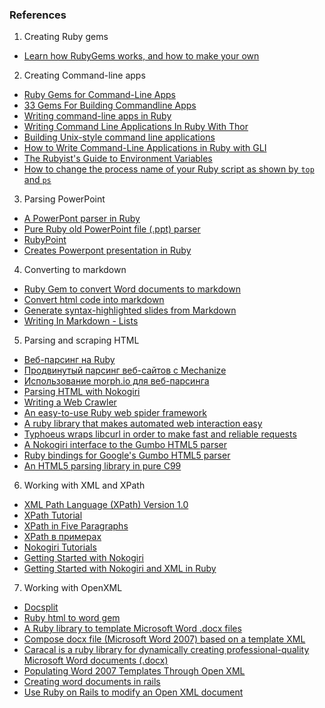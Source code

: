 ### References

1. Creating Ruby gems
  * [Learn how RubyGems works, and how to make your own](http://guides.rubygems.org/)
2. Creating Command-line apps
  * [Ruby Gems for Command-Line Apps](http://www.awesomecommandlineapps.com/gems.html)
  * [33 Gems For Building Commandline Apps](http://blog.excelwithcode.com/build-commandline-apps.html)
  * [Writing command-line apps in Ruby](http://blog.honeybadger.io/writing-command-line-apps-in-ruby/)
  * [Writing Command Line Applications In Ruby With Thor](https://medium.com/@jatescher/writing-command-line-applications-in-ruby-with-thor-8df6bfcb4eb9#.lppl4asst)
  * [Building Unix-style command line applications](https://www.practicingruby.com/articles/building-unix-style-command-line-applications)
  * [How to Write Command-Line Applications in Ruby with GLI](http://blog.lunarlogic.io/2015/how-to-write-command-line-applications-in-ruby-with-gli/)
  * [The Rubyist's Guide to Environment Variables](http://blog.honeybadger.io/ruby-guide-environment-variables/)
  * [How to change the process name of your Ruby script as shown by `top` and `ps`](http://blog.honeybadger.io/how-to-change-the-process-name-in-ruby-for-top-and-ps/)
3. Parsing PowerPoint
  * [A PowerPont parser in Ruby](https://github.com/pythonicrubyist/ruby_powerpoint)
  * [Pure Ruby old PowerPoint file (.ppt) parser](https://github.com/ranguba/ppt-parser)
  * [RubyPoint](https://github.com/jpoz/rubypoint)
  * [Creates Powerpont presentation in Ruby](https://github.com/pythonicrubyist/powerpoint)
4. Converting to markdown
  * [Ruby Gem to convert Word documents to markdown](https://github.com/benbalter/word-to-markdown)
  * [Convert html code into markdown](http://github.com/xijo/reverse_markdown)
  * [Generate syntax-highlighted slides from Markdown](https://github.com/nakajima/slidedown)
  * [Writing In Markdown - Lists](http://www.macdrifter.com/2012/04/writing-in-markdown-lists.html)
5. Parsing and scraping HTML
  * [Веб-парсинг на Ruby](https://habrahabr.ru/post/252379/)
  * [Продвинутый парсинг веб-сайтов с Mechanize](https://habrahabr.ru/post/253439/)
  * [Использование morph.io для веб-парсинга](https://habrahabr.ru/post/262991/)
  * [Parsing HTML with Nokogiri](http://ruby.bastardsbook.com/chapters/html-parsing/)
  * [Writing a Web Crawler](http://ruby.bastardsbook.com/chapters/web-crawling/)
  * [An easy-to-use Ruby web spider framework](http://anemone.rubyforge.org/)
  * [A ruby library that makes automated web interaction easy](https://github.com/sparklemotion/mechanize)
  * [Typhoeus wraps libcurl in order to make fast and reliable requests](https://github.com/typhoeus/typhoeus)
  * [A Nokogiri interface to the Gumbo HTML5 parser](https://github.com/rubys/nokogumbo/)
  * [Ruby bindings for Google's Gumbo HTML5 parser](https://github.com/nevir/ruby-gumbo)
  * [An HTML5 parsing library in pure C99](https://github.com/google/gumbo-parser)
6. Working with XML and XPath
  * [XML Path Language (XPath) Version 1.0](https://www.w3.org/TR/xpath/)
  * [XPath Tutorial](http://www.w3schools.com/xsl/xpath_intro.asp)
  * [XPath in Five Paragraphs](http://www.rpbourret.com/xml/XPathIn5.htm)
  * [XPath в примерах](http://www.zvon.org/xxl/XPathTutorial/General_rus/examples.html)
  * [Nokogiri Tutorials](http://www.nokogiri.org/tutorials/)
  * [Getting Started with Nokogiri](https://blog.engineyard.com/2010/getting-started-with-nokogiri)
  * [Getting Started with Nokogiri and XML in Ruby](https://www.58bits.com/blog/2012/06/13/getting-started-nokogiri-xml-ruby)
7. Working with OpenXML
  * [Docsplit](https://documentcloud.github.io/docsplit/)
  * [Ruby html to word gem](https://github.com/karnov/htmltoword)
  * [A Ruby library to template Microsoft Word .docx files](https://github.com/jawspeak/ruby-docx-templater)
  * [Compose docx file (Microsoft Word 2007) based on a template XML](https://github.com/bagilevi/docx_builder)
  * [Caracal is a ruby library for dynamically creating professional-quality Microsoft Word documents (.docx)](https://github.com/trade-informatics/caracal/)
  * [Populating Word 2007 Templates Through Open XML](https://seroter.wordpress.com/2009/12/23/populating-word-2007-templates-through-open-xml/)
  * [Creating word documents in rails](http://rubythings.blogspot.ru/2011/05/creating-word-documents-in-rails.html)
  * [Use Ruby on Rails to modify an Open XML document](http://openxmldeveloper.org/blog/b/openxmldeveloper/archive/2009/07/02/5389.aspx)
